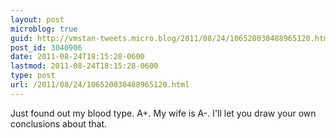 ```yaml
---
layout: post
microblog: true
guid: http://vmstan-tweets.micro.blog/2011/08/24/106520030488965120.html
post_id: 3040906
date: 2011-08-24T18:15:28-0600
lastmod: 2011-08-24T18:15:28-0600
type: post
url: /2011/08/24/106520030488965120.html
---
```

Just found out my blood type. A+. My wife is A-. I'll let you draw your own conclusions about that.
